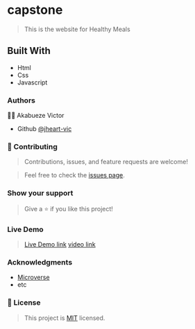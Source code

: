 # capstone
> This is the website for Healthy Meals
## Built With 
- Html
- Css
- Javascript
### Authors
:guardsman: Akabueze Victor 
- Github [@jheart-vic](https//github.com/jheart-vic/)

### :handshake: Contributing 
> Contributions, issues, and feature requests are welcome!

> Feel free to check the [issues page](https://jheart-vic.github.io/capstone/issue).

### Show your support
> Give a :star: if you like this project!

### Live Demo 
> [Live Demo link](https://jheart-vic.github.io/capstone/)
> [video link](https://jheart-vic.github.io/capstone/)
### Acknowledgments
- [Microverse](https://www.microverse.org)
- etc 
### :memo: License 
> This project is [MIT](https://github.com/microverseinc/readme-template/blob/master/MIT.md) licensed.